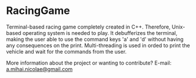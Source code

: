 RacingGame
==========

Terminal-based racing game completely created in C++. Therefore, Unix-based operating system is needed to play.
It debufferizes the terminal, making the user able to use the command keys 'a' and 'd' without having any consequences on the print. 
Multi-threading is used in orded to print the vehicle and wait for the commands from the user.

More information about the project or wanting to contribute? E-mail: a.mihai.nicolae@gmail.com
